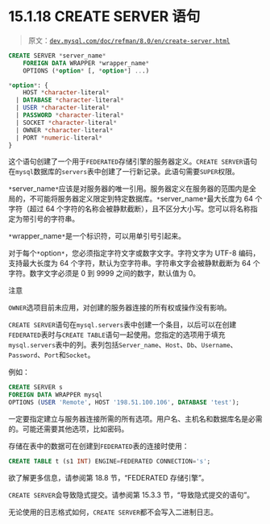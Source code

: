 # 15.1.18 CREATE SERVER 语句

> 原文：[`dev.mysql.com/doc/refman/8.0/en/create-server.html`](https://dev.mysql.com/doc/refman/8.0/en/create-server.html)

```sql
CREATE SERVER *server_name*
    FOREIGN DATA WRAPPER *wrapper_name*
    OPTIONS (*option* [, *option*] ...)

*option*: {
    HOST *character-literal*
  | DATABASE *character-literal*
  | USER *character-literal*
  | PASSWORD *character-literal*
  | SOCKET *character-literal*
  | OWNER *character-literal*
  | PORT *numeric-literal*
}
```

这个语句创建了一个用于`FEDERATED`存储引擎的服务器定义。`CREATE SERVER`语句在`mysql`数据库的`servers`表中创建了一行新记录。此语句需要`SUPER`权限。

`*`server_name`*`应该是对服务器的唯一引用。服务器定义在服务器的范围内是全局的，不可能将服务器定义限定到特定数据库。`*`server_name`*`最大长度为 64 个字符（超过 64 个字符的名称会被静默截断），且不区分大小写。您可以将名称指定为带引号的字符串。

`*`wrapper_name`*`是一个标识符，可以用单引号引起来。

对于每个`*`option`*`，您必须指定字符文字或数字文字。字符文字为 UTF-8 编码，支持最大长度为 64 个字符，默认为空字符串。字符串文字会被静默截断为 64 个字符。数字文字必须是 0 到 9999 之间的数字，默认值为 0。

注意

`OWNER`选项目前未应用，对创建的服务器连接的所有权或操作没有影响。

`CREATE SERVER`语句在`mysql.servers`表中创建一个条目，以后可以在创建`FEDERATED`表时与`CREATE TABLE`语句一起使用。您指定的选项用于填充`mysql.servers`表中的列。表列包括`Server_name`、`Host`、`Db`、`Username`、`Password`、`Port`和`Socket`。

例如：

```sql
CREATE SERVER s
FOREIGN DATA WRAPPER mysql
OPTIONS (USER 'Remote', HOST '198.51.100.106', DATABASE 'test');
```

一定要指定建立与服务器连接所需的所有选项。用户名、主机名和数据库名是必需的。可能还需要其他选项，比如密码。

存储在表中的数据可在创建到`FEDERATED`表的连接时使用：

```sql
CREATE TABLE t (s1 INT) ENGINE=FEDERATED CONNECTION='s';
```

欲了解更多信息，请参阅第 18.8 节，“FEDERATED 存储引擎”。

`CREATE SERVER`会导致隐式提交。请参阅第 15.3.3 节，“导致隐式提交的语句”。

无论使用的日志格式如何，`CREATE SERVER`都不会写入二进制日志。
